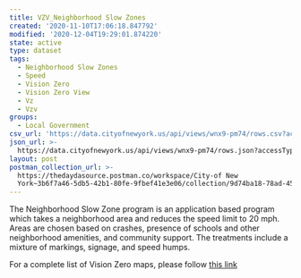 ```yaml
---
title: VZV_Neighborhood Slow Zones
created: '2020-11-10T17:06:18.847792'
modified: '2020-12-04T19:29:01.874220'
state: active
type: dataset
tags:
  - Neighborhood Slow Zones
  - Speed
  - Vision Zero
  - Vision Zero View
  - Vz
  - Vzv
groups:
  - Local Government
csv_url: 'https://data.cityofnewyork.us/api/views/wnx9-pm74/rows.csv?accessType=DOWNLOAD'
json_url: >-
  https://data.cityofnewyork.us/api/views/wnx9-pm74/rows.json?accessType=DOWNLOAD
layout: post
postman_collection_url: >-
  https://thedaydasource.postman.co/workspace/City-of New
  York~3b6f7a46-5db5-42b1-80fe-9fbef41e3e06/collection/9d74ba18-78ad-4564-b6ed-be206dbc8da6
---
```

The Neighborhood Slow Zone program is an application based program which takes a neighborhood area and reduces the speed limit to 20 mph. Areas are chosen based on crashes, presence of schools and other neighborhood amenities, and community support. The treatments include a mixture of markings, signage, and speed humps.

For a complete list of Vision Zero maps, please follow <a href="https://data.cityofnewyork.us/browse?q=vzv&sortBy=last_modified&utf8=%E2%9C%93">this link</a>
